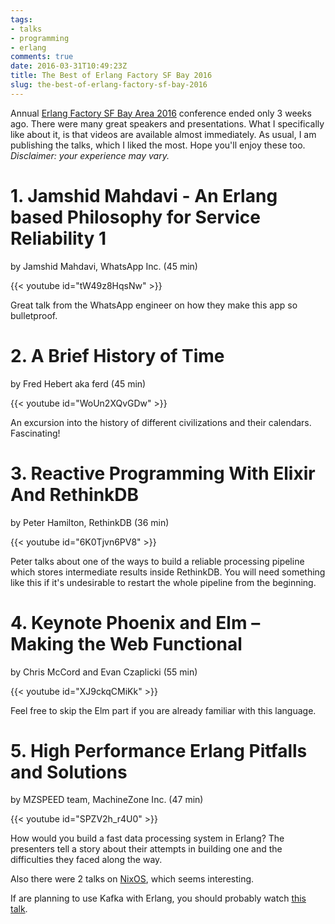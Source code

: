 ```yaml
---
tags:
- talks
- programming
- erlang
comments: true
date: 2016-03-31T10:49:23Z
title: The Best of Erlang Factory SF Bay 2016
slug: the-best-of-erlang-factory-sf-bay-2016
---
```


Annual [Erlang Factory SF Bay Area
2016](http://www.erlang-factory.com/sfbay2016) conference ended only 3 weeks
ago. There were many great speakers and presentations. What I specifically like
about it, is that videos are available almost immediately. As usual, I am
publishing the talks, which I liked the most. Hope you'll enjoy these too.
_Disclaimer: your experience may vary._

<!--more-->

# 1. Jamshid Mahdavi - An Erlang based Philosophy for Service Reliability 1

by Jamshid Mahdavi, WhatsApp Inc. (45 min)

{{< youtube id="tW49z8HqsNw" >}}

Great talk from the WhatsApp engineer on how they make this app so bulletproof.

# 2. A Brief History of Time

by Fred Hebert aka ferd (45 min)

{{< youtube id="WoUn2XQvGDw" >}}

An excursion into the history of different civilizations and their calendars. Fascinating!

# 3. Reactive Programming With Elixir And RethinkDB

by Peter Hamilton, RethinkDB (36 min)

{{< youtube id="6K0Tjvn6PV8" >}}

Peter talks about one of the ways to build a reliable processing pipeline which
stores intermediate results inside RethinkDB. You will need something like this
if it's undesirable to restart the whole pipeline from the beginning.

# 4. Keynote Phoenix and Elm – Making the Web Functional

by Chris McCord and Evan Czaplicki (55 min)

{{< youtube id="XJ9ckqCMiKk" >}}

Feel free to skip the Elm part if you are already familiar with this language.

# 5. High Performance Erlang Pitfalls and Solutions

by MZSPEED team, MachineZone Inc. (47 min)

{{< youtube id="SPZV2h_r4U0" >}}

How would you build a fast data processing system in Erlang? The presenters
tell a story about their attempts in building one and the difficulties they
faced along the way.

Also there were 2 talks on [NixOS](https://nixos.org/), which seems interesting.

If are planning to use Kafka with Erlang, you should probably watch [this talk](https://youtu.be/FTLTbB8BlYc).

